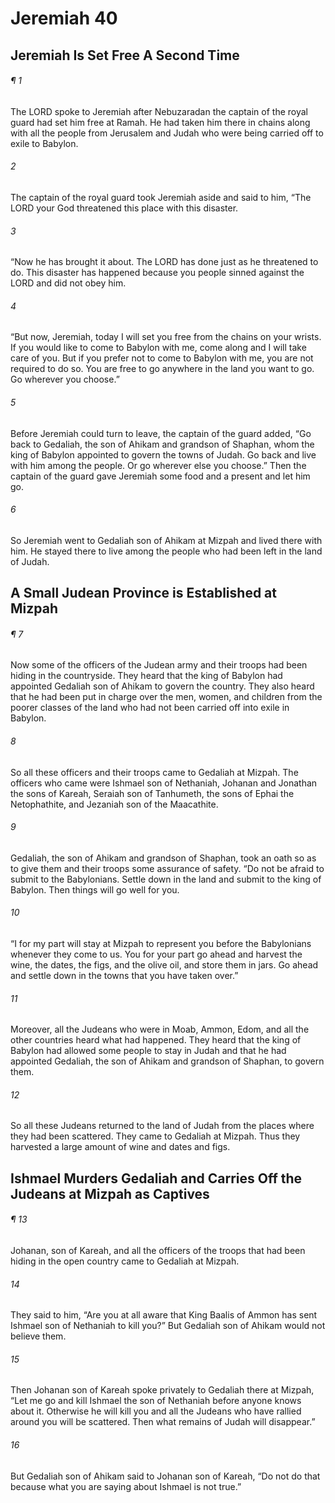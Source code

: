 # Jeremiah 40
## Jeremiah Is Set Free A Second Time
###### ¶ 1
The LORD spoke to Jeremiah after Nebuzaradan the captain of the royal guard had set him free at Ramah. He had taken him there in chains along with all the people from Jerusalem and Judah who were being carried off to exile to Babylon.
###### 2
The captain of the royal guard took Jeremiah aside and said to him, “The LORD your God threatened this place with this disaster.
###### 3
“Now he has brought it about. The LORD has done just as he threatened to do. This disaster has happened because you people sinned against the LORD and did not obey him.
###### 4
“But now, Jeremiah, today I will set you free from the chains on your wrists. If you would like to come to Babylon with me, come along and I will take care of you. But if you prefer not to come to Babylon with me, you are not required to do so. You are free to go anywhere in the land you want to go. Go wherever you choose.”
###### 5
Before Jeremiah could turn to leave, the captain of the guard added, “Go back to Gedaliah, the son of Ahikam and grandson of Shaphan, whom the king of Babylon appointed to govern the towns of Judah. Go back and live with him among the people. Or go wherever else you choose.” Then the captain of the guard gave Jeremiah some food and a present and let him go.
###### 6
So Jeremiah went to Gedaliah son of Ahikam at Mizpah and lived there with him. He stayed there to live among the people who had been left in the land of Judah.
## A Small Judean Province is Established at Mizpah
###### ¶ 7
Now some of the officers of the Judean army and their troops had been hiding in the countryside. They heard that the king of Babylon had appointed Gedaliah son of Ahikam to govern the country. They also heard that he had been put in charge over the men, women, and children from the poorer classes of the land who had not been carried off into exile in Babylon.
###### 8
So all these officers and their troops came to Gedaliah at Mizpah. The officers who came were Ishmael son of Nethaniah, Johanan and Jonathan the sons of Kareah, Seraiah son of Tanhumeth, the sons of Ephai the Netophathite, and Jezaniah son of the Maacathite.
###### 9
Gedaliah, the son of Ahikam and grandson of Shaphan, took an oath so as to give them and their troops some assurance of safety. “Do not be afraid to submit to the Babylonians. Settle down in the land and submit to the king of Babylon. Then things will go well for you.
###### 10
“I for my part will stay at Mizpah to represent you before the Babylonians whenever they come to us. You for your part go ahead and harvest the wine, the dates, the figs, and the olive oil, and store them in jars. Go ahead and settle down in the towns that you have taken over.”
###### 11
Moreover, all the Judeans who were in Moab, Ammon, Edom, and all the other countries heard what had happened. They heard that the king of Babylon had allowed some people to stay in Judah and that he had appointed Gedaliah, the son of Ahikam and grandson of Shaphan, to govern them.
###### 12
So all these Judeans returned to the land of Judah from the places where they had been scattered. They came to Gedaliah at Mizpah. Thus they harvested a large amount of wine and dates and figs.
## Ishmael Murders Gedaliah and Carries Off the Judeans at Mizpah as Captives
###### ¶ 13
Johanan, son of Kareah, and all the officers of the troops that had been hiding in the open country came to Gedaliah at Mizpah.
###### 14
They said to him, “Are you at all aware that King Baalis of Ammon has sent Ishmael son of Nethaniah to kill you?” But Gedaliah son of Ahikam would not believe them.
###### 15
Then Johanan son of Kareah spoke privately to Gedaliah there at Mizpah, “Let me go and kill Ishmael the son of Nethaniah before anyone knows about it. Otherwise he will kill you and all the Judeans who have rallied around you will be scattered. Then what remains of Judah will disappear.”
###### 16
But Gedaliah son of Ahikam said to Johanan son of Kareah, “Do not do that because what you are saying about Ishmael is not true.”
